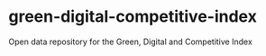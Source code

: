 # green-digital-competitive-index
Open data repository for the Green, Digital and Competitive Index
